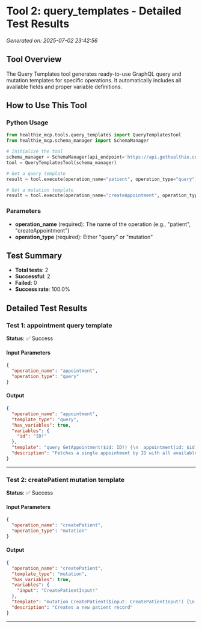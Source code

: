 # Tool 2: query_templates - Detailed Test Results

*Generated on: 2025-07-02 23:42:56*

## Tool Overview

The Query Templates tool generates ready-to-use GraphQL query and mutation templates for specific operations. It automatically includes all available fields and proper variable definitions.
## How to Use This Tool

### Python Usage

```python
from healthie_mcp.tools.query_templates import QueryTemplatesTool
from healthie_mcp.schema_manager import SchemaManager

# Initialize the tool
schema_manager = SchemaManager(api_endpoint='https://api.gethealthie.com/graphql')
tool = QueryTemplatesTool(schema_manager)

# Get a query template
result = tool.execute(operation_name="patient", operation_type="query")

# Get a mutation template
result = tool.execute(operation_name="createAppointment", operation_type="mutation")
```

### Parameters

- **operation_name** (required): The name of the operation (e.g., "patient", "createAppointment")
- **operation_type** (required): Either "query" or "mutation"

## Test Summary

- **Total tests**: 2
- **Successful**: 2
- **Failed**: 0
- **Success rate**: 100.0%

## Detailed Test Results

### Test 1: appointment query template

**Status**: ✅ Success

#### Input Parameters

```json
{
  "operation_name": "appointment",
  "operation_type": "query"
}
```

#### Output

```json
{
  "operation_name": "appointment",
  "template_type": "query",
  "has_variables": true,
  "variables": {
    "id": "ID!"
  },
  "template": "query GetAppointment($id: ID!) {\n  appointment(id: $id) {\n    id\n    scheduledAt\n    duration\n    status\n    type\n    provider {\n      id\n      firstName\n      lastName\n      title\n    }\n    patient {\n      id\n      firstName\n      lastName\n      dateOfBirth\n    }\n    location {\n      id\n      name\n      address\n    }\n    notes\n    createdAt\n    updatedAt\n  }\n}",
  "description": "Fetches a single appointment by ID with all available fields"
}
```


---

### Test 2: createPatient mutation template

**Status**: ✅ Success

#### Input Parameters

```json
{
  "operation_name": "createPatient",
  "operation_type": "mutation"
}
```

#### Output

```json
{
  "operation_name": "createPatient",
  "template_type": "mutation",
  "has_variables": true,
  "variables": {
    "input": "CreatePatientInput!"
  },
  "template": "mutation CreatePatient($input: CreatePatientInput!) {\n  createPatient(input: $input) {\n    patient {\n      id\n      firstName\n      lastName\n      email\n      phoneNumber\n      dateOfBirth\n      gender\n      medicalRecordNumber\n      createdAt\n    }\n    errors {\n      field\n      message\n    }\n  }\n}",
  "description": "Creates a new patient record"
}
```


---

